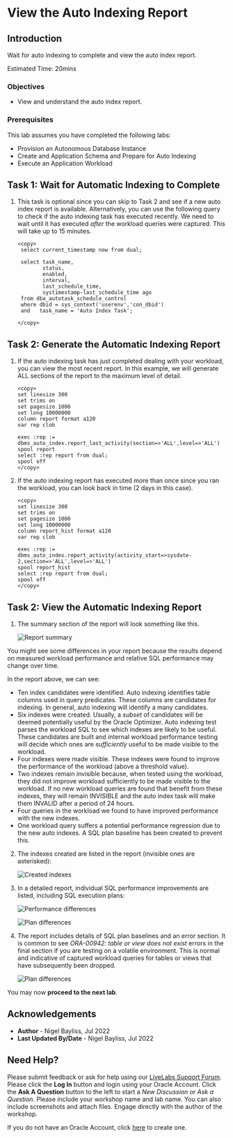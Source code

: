 # View the Auto Indexing Report

## Introduction

Wait for auto indexing to complete and view the auto index report.

Estimated Time: 20mins

### Objectives
- View and understand the auto index report.

### Prerequisites
This lab assumes you have completed the following labs:

- Provision an Autonomous Database Instance
- Create and Application Schema and Prepare for Auto Indexing
- Execute an Application Workload

## Task 1: Wait for Automatic Indexing to Complete

1. This task is optional since you can skip to Task 2 and see if a new auto index report is available. Alternatively, you can use the following query to check if the auto indexing task has executed recently. We need to wait until it has executed _after_ the workload queries were captured. This will take up to 15 minutes.

    ````
    <copy>
     select current_timestamp now from dual;
     
     select task_name,
            status,
            enabled,
            interval,
            last_schedule_time, 
            systimestamp-last_schedule_time ago 
     from dba_autotask_schedule_control 
     where dbid = sys_context('userenv','con_dbid') 
     and   task_name = 'Auto Index Task';
      
    </copy>
    ````
    
## Task 2: Generate the Automatic Indexing Report   

1. If the auto indexing task has just completed dealing with your workload, you can view the most recent report. In this example, we will generate ALL sections of the report to the maximum level of detail.

    ````
    <copy>
    set linesize 300
    set trims on
    set pagesize 1000
    set long 10000000
    column report format a120
    var rep clob

    exec :rep := dbms_auto_index.report_last_activity(section=>'ALL',level=>'ALL') 
    spool report
    select :rep report from dual;
    spool off
    </copy>
    ````
 2. If the auto indexing report has executed more than once since you ran the workload, you can look back in time (2 days in this case).

    ````
    <copy>
    set linesize 300
    set trims on
    set pagesize 1000
    set long 10000000
    column report_hist format a120
    var rep clob

    exec :rep := dbms_auto_index.report_activity(activity_start=>sysdate-2,section=>'ALL',level=>'ALL') 
    spool report_hist
    select :rep report from dual;
    spool off
    </copy>
    ````

## Task 2: View the Automatic Indexing Report   

1. The summary section of the report will look something like this.

    ![Report summary](./images/summary.png)

You might see some differences in your report because the results depend on measured workload performance and relative SQL performance may change over time.

In the report above, we can see:

- Ten index candidates were identified. Auto indexing identifies table columns used in query predicates. These columns are candidates for indexing. In general, auto indexing will identify a many candidates.
- Six indexes were created. Usually, a _subset_ of candidates will be deemed potentially useful by the Oracle Optimizer. Auto indexing test parses the workload SQL to see which indexes are likely to be useful. These candidates are built and internal workload performance testing will decide which ones are _sufficiently_ useful to be made visible to the workload.
- Four indexes were made visible. These indexes were found to improve the performance of the workload (above a threshold value).
- Two indexes remain invisible because, when tested using the workload, they did not improve workload sufficiently to be made visible to the workload. If no new workload queries are found that benefit from these indexes, they will remain INVISIBLE and the auto index task will make them INVALID after a period of 24 hours.
- Four queries in the workload we found to have improved performance with the new indexes.
- One workload query suffers a potential performance regression due to the new auto indexes. A SQL plan baseline has been created to prevent this.

2. The indexes created are listed in the report (invisible ones are asterisked):

    ![Created indexes](./images/index-list.png)

3. In a detailed report, individual SQL performance improvements are listed, including SQL execution plans:

    ![Performance differences](./images/verification-details1.png)

    ![Plan differences](./images/verification-details2.png)


3. The report includes details of SQL plan baselines and an error section. It is common to see _ORA-00942: table or view does not exist_ errors in the final section if you are testing on a volatile environment. This is normal and indicative of captured workload queries for tables or views that have subsequently been dropped.

    ![Plan differences](./images/plan-baseline.png)

You may now **proceed to the next lab**.

## Acknowledgements
* **Author** - Nigel Bayliss, Jul 2022
* **Last Updated By/Date** - Nigel Bayliss, Jul 2022

## Need Help?
Please submit feedback or ask for help using our [LiveLabs Support Forum](https://community.oracle.com/tech/developers/categories/livelabsdiscussions). Please click the **Log In** button and login using your Oracle Account. Click the **Ask A Question** button to the left to start a *New Discussion* or *Ask a Question*.  Please include your workshop name and lab name.  You can also include screenshots and attach files.  Engage directly with the author of the workshop.

If you do not have an Oracle Account, click [here](https://profile.oracle.com/myprofile/account/create-account.jspx) to create one.
